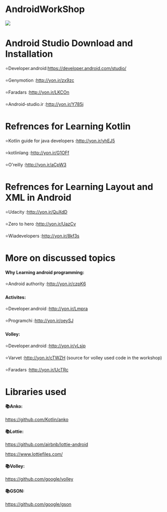 # AndroidWorkShop
![](https://alexdunndev.files.wordpress.com/2018/01/screen-shot-2018-01-23-at-10-16-58-am.png?w=825&h=510&crop=1)

# Android Studio Download and Installation

:star:Developer.android:https://developer.android.com/studio/

:star:Genymotion :http://yon.ir/zx9zc

:star:Faradars :http://yon.ir/LKCOn

:star:Android-studio.ir :http://yon.ir/Y785j

# Refrences for Learning Kotlin
:star:Kotlin guide for java developers :http://yon.ir/yhEJ5

:star:kotlinlang :http://yon.ir/G1OFf

:star:O'reilly :http://yon.ir/aCpW3

# Refrences for Learning Layout and XML in Android
:star:Udacity :http://yon.ir/QuXdD

:star:Zero to hero :http://yon.ir/UazCv

:star:Wiadevelopers :http://yon.ir/8kf3s

# More on discussed topics
#### Why Learning android programming:
:star:Android authority :http://yon.ir/czpK6

#### Activites:
:star:Developer.android :http://yon.ir/Lmpra

:star:Programchi :http://yon.ir/oeySJ

#### Volley:
:star:Developer.android :http://yon.ir/vLsjp

:star:Varvet :http://yon.ir/cTWZH (source for volley used code in the workshop)

:star:Faradars :http://yon.ir/UcTRc

# Libraries used
#### :books:Anko:

https://github.com/Kotlin/anko

#### :books:Lottie:

https://github.com/airbnb/lottie-android

https://www.lottiefiles.com/

#### :books:Volley:

https://github.com/google/volley

#### :books:GSON:

https://github.com/google/gson


